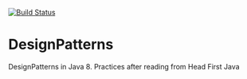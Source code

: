 [![Build Status](https://travis-ci.org/pallavJha/DesignPatterns.svg?branch=master)](https://travis-ci.org/pallavJha/DesignPatterns)

# DesignPatterns
DesignPatterns in Java 8. Practices after reading from Head First Java
